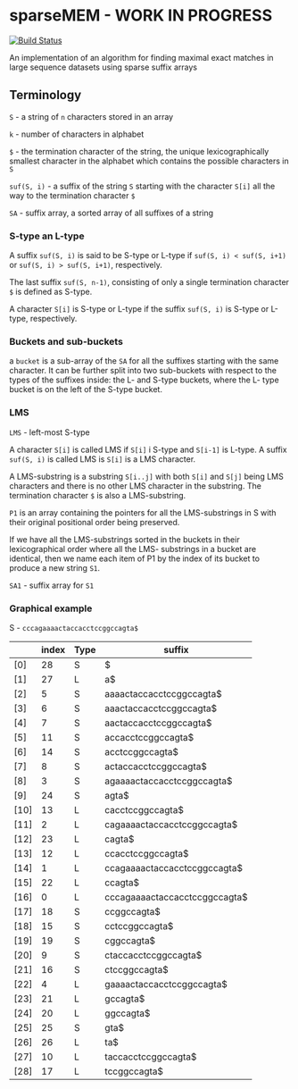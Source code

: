 sparseMEM - WORK IN PROGRESS
============================

[![Build Status](https://travis-ci.org/reisub/sparseMEM.svg?branch=master)](https://travis-ci.org/reisub/sparseMEM)

An implementation of an algorithm for finding maximal exact matches in large sequence datasets using sparse suffix arrays

## Terminology

`S` - a string of `n` characters stored in an array

`k` - number of characters in alphabet

`$` - the termination character of the string, the unique lexicographically smallest character in the alphabet which contains the possible characters in `S`

`suf(S, i)` - a suffix of the string `S` starting with the character `S[i]` all the way to the termination character `$`

`SA` - suffix array, a sorted array of all suffixes of a string

### S-type an L-type

A suffix `suf(S, i)` is said to be S-type or L-type if `suf(S, i) < suf(S, i+1)` or `suf(S, i) > suf(S, i+1)`, respectively.

The last suffix `suf(S, n-1)`, consisting of only a single termination character `$` is defined as S-type.

A character `S[i]` is S-type or L-type if the suffix `suf(S, i)` is S-type or L-type, respectively.

### Buckets and sub-buckets

a `bucket` is a sub-array of the `SA` for all the suffixes starting with the same character. It can be further split into two sub-buckets with respect to the types of the suffixes inside: the L- and S-type buckets, where the L- type bucket is on the left of the S-type bucket.

### LMS

`LMS` - left-most S-type

A character `S[i]` is called LMS if `S[i]` i S-type and `S[i-1]` is L-type. A suffix `suf(S, i)` is called LMS is `S[i]` is a LMS character.

A LMS-substring is a substring `S[i..j]` with both `S[i]` and `S[j]` being LMS characters and there is no other LMS character in the substring. The termination character `$` is also a LMS-substring.

`P1` is an array containing the pointers for all the LMS-substrings in S with their original positional order being preserved.

If we have all the LMS-substrings sorted in the buckets in their lexicographical order where all the LMS- substrings in a bucket are identical, then we name each item of P1 by the index of its bucket to produce a new string `S1`.

`SA1` - suffix array for `S1`



### Graphical example

S - `cccagaaaactaccacctccggccagta$`

|        | index | Type | suffix                        |
| ------ | ----- | ---- | ----------------------------- |
| [0]    | 28    | S    | $                             |
| [1]    | 27    | L    | a$                            |
| [2]    | 5     | S    | aaaactaccacctccggccagta$      |
| [3]    | 6     | S    | aaactaccacctccggccagta$       |
| [4]    | 7     | S    | aactaccacctccggccagta$        |
| [5]    | 11    | S    | accacctccggccagta$            |
| [6]    | 14    | S    | acctccggccagta$               |
| [7]    | 8     | S    | actaccacctccggccagta$         |
| [8]    | 3     | S    | agaaaactaccacctccggccagta$    |
| [9]    | 24    | S    | agta$                         |
| [10]   | 13    | L    | cacctccggccagta$              |
| [11]   | 2     | L    | cagaaaactaccacctccggccagta$   |
| [12]   | 23    | L    | cagta$                        |
| [13]   | 12    | L    | ccacctccggccagta$             |
| [14]   | 1     | L    | ccagaaaactaccacctccggccagta$  |
| [15]   | 22    | L    | ccagta$                       |
| [16]   | 0     | L    | cccagaaaactaccacctccggccagta$ |
| [17]   | 18    | S    | ccggccagta$                   |
| [18]   | 15    | S    | cctccggccagta$                |
| [19]   | 19    | S    | cggccagta$                    |
| [20]   | 9     | S    | ctaccacctccggccagta$          |
| [21]   | 16    | S    | ctccggccagta$                 |
| [22]   | 4     | L    | gaaaactaccacctccggccagta$     |
| [23]   | 21    | L    | gccagta$                      |
| [24]   | 20    | L    | ggccagta$                     |
| [25]   | 25    | S    | gta$                          |
| [26]   | 26    | L    | ta$                           |
| [27]   | 10    | L    | taccacctccggccagta$           |
| [28]   | 17    | L    | tccggccagta$                  |
